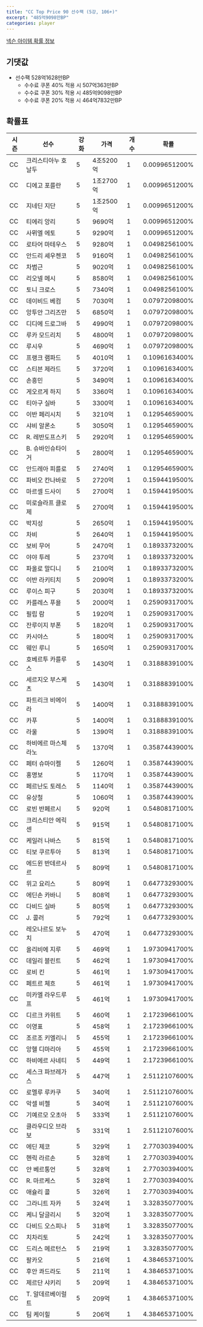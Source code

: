 ```yaml
---
title: "CC Top Price 90 선수팩 (5강, 106+)"
excerpt: "485억9098만BP"
categories: player
---
```

[넥슨 아이템 확률 정보](http://iteminfo.nexon.com/probability/fco?sn=7552)

## 기댓값
- 선수팩 528억1628만BP
  - 수수료 쿠폰 40% 적용 시 507억363만BP
  - 수수료 쿠폰 30% 적용 시 485억9098만BP
  - 수수료 쿠폰 20% 적용 시 464억7832만BP


## 확률표

|시즌|선수|강화|가격|개수|확률|
|---|---|---|---|---|---|
|CC|크리스티아누 호날두|5|4조5200억|1|0.0099651200%|
|CC|디에고 포를란|5|1조2700억|1|0.0099651200%|
|CC|지네딘 지단|5|1조2500억|1|0.0099651200%|
|CC|티에리 앙리|5|9690억|1|0.0099651200%|
|CC|사뮈엘 에토|5|9290억|1|0.0099651200%|
|CC|로타어 마테우스|5|9280억|1|0.0498256100%|
|CC|안드리 셰우첸코|5|9160억|1|0.0498256100%|
|CC|차범근|5|9020억|1|0.0498256100%|
|CC|리오넬 메시|5|8580억|1|0.0498256100%|
|CC|토니 크로스|5|7340억|1|0.0498256100%|
|CC|데이비드 베컴|5|7030억|1|0.0797209800%|
|CC|앙투안 그리즈만|5|6850억|1|0.0797209800%|
|CC|디디에 드로그바|5|4990억|1|0.0797209800%|
|CC|루카 모드리치|5|4800억|1|0.0797209800%|
|CC|루시우|5|4690억|1|0.0797209800%|
|CC|프랭크 램파드|5|4010억|1|0.1096163400%|
|CC|스티븐 제라드|5|3720억|1|0.1096163400%|
|CC|손흥민|5|3490억|1|0.1096163400%|
|CC|게오르게 하지|5|3360억|1|0.1096163400%|
|CC|티아구 실바|5|3300억|1|0.1096163400%|
|CC|이반 페리시치|5|3210억|1|0.1295465900%|
|CC|샤비 알론소|5|3050억|1|0.1295465900%|
|CC|R. 레반도프스키|5|2920억|1|0.1295465900%|
|CC|B. 슈바인슈타이거|5|2800억|1|0.1295465900%|
|CC|안드레아 피를로|5|2740억|1|0.1295465900%|
|CC|파비오 칸나바로|5|2720억|1|0.1594419500%|
|CC|마르셀 드사이|5|2700억|1|0.1594419500%|
|CC|미로슬라프 클로제|5|2700억|1|0.1594419500%|
|CC|박지성|5|2650억|1|0.1594419500%|
|CC|차비|5|2640억|1|0.1594419500%|
|CC|보비 무어|5|2470억|1|0.1893373200%|
|CC|야야 투레|5|2370억|1|0.1893373200%|
|CC|파올로 말디니|5|2100억|1|0.1893373200%|
|CC|이반 라키티치|5|2090억|1|0.1893373200%|
|CC|루이스 피구|5|2030억|1|0.1893373200%|
|CC|카를레스 푸욜|5|2000억|1|0.2590931700%|
|CC|필립 람|5|1920억|1|0.2590931700%|
|CC|잔루이지 부폰|5|1820억|1|0.2590931700%|
|CC|카시야스|5|1800억|1|0.2590931700%|
|CC|웨인 루니|5|1650억|1|0.2590931700%|
|CC|호베르투 카를루스|5|1430억|1|0.3188839100%|
|CC|세르지오 부스케츠|5|1430억|1|0.3188839100%|
|CC|파트리크 비에이라|5|1400억|1|0.3188839100%|
|CC|카푸|5|1400억|1|0.3188839100%|
|CC|라울|5|1390억|1|0.3188839100%|
|CC|하비에르 마스체라노|5|1370억|1|0.3587443900%|
|CC|페터 슈마이켈|5|1260억|1|0.3587443900%|
|CC|홍명보|5|1170억|1|0.3587443900%|
|CC|페르난도 토레스|5|1140억|1|0.3587443900%|
|CC|유상철|5|1060억|1|0.3587443900%|
|CC|로빈 반페르시|5|920억|1|0.5480817100%|
|CC|크리스티안 에릭센|5|915억|1|0.5480817100%|
|CC|케일러 나바스|5|815억|1|0.5480817100%|
|CC|티보 쿠르투아|5|813억|1|0.5480817100%|
|CC|에드윈 반데르사르|5|809억|1|0.5480817100%|
|CC|위고 요리스|5|809억|1|0.6477329300%|
|CC|에딘손 카바니|5|808억|1|0.6477329300%|
|CC|다비드 실바|5|805억|1|0.6477329300%|
|CC|J. 콜러|5|792억|1|0.6477329300%|
|CC|레오나르도 보누치|5|470억|1|0.6477329300%|
|CC|올리비에 지루|5|469억|1|1.9730941700%|
|CC|데일리 블린트|5|462억|1|1.9730941700%|
|CC|로비 킨|5|461억|1|1.9730941700%|
|CC|페트르 체흐|5|461억|1|1.9730941700%|
|CC|미카엘 라우드루프|5|461억|1|1.9730941700%|
|CC|디르크 카위트|5|460억|1|2.1723966100%|
|CC|이영표|5|458억|1|2.1723966100%|
|CC|조르조 키엘리니|5|455억|1|2.1723966100%|
|CC|앙헬 디마리아|5|455억|1|2.1723966100%|
|CC|하비에르 사네티|5|449억|1|2.1723966100%|
|CC|세스크 파브레가스|5|447억|1|2.5112107600%|
|CC|로멜루 루카쿠|5|340억|1|2.5112107600%|
|CC|악셀 비첼|5|340억|1|2.5112107600%|
|CC|기예르모 오초아|5|333억|1|2.5112107600%|
|CC|클라우디오 브라보|5|331억|1|2.5112107600%|
|CC|에딘 제코|5|329억|1|2.7703039400%|
|CC|헨릭 라르손|5|328억|1|2.7703039400%|
|CC|얀 베르통언|5|328억|1|2.7703039400%|
|CC|R. 마르케스|5|328억|1|2.7703039400%|
|CC|애슐리 콜|5|326억|1|2.7703039400%|
|CC|그라니트 자카|5|324억|1|3.3283507700%|
|CC|케니 달글리시|5|320억|1|3.3283507700%|
|CC|다비드 오스피나|5|318억|1|3.3283507700%|
|CC|치차리토|5|242억|1|3.3283507700%|
|CC|드리스 메르턴스|5|219억|1|3.3283507700%|
|CC|팔카오|5|216억|1|4.3846537100%|
|CC|후안 콰드라도|5|211억|1|4.3846537100%|
|CC|제르단 샤키리|5|209억|1|4.3846537100%|
|CC|T. 알데르베이럴트|5|209억|1|4.3846537100%|
|CC|팀 케이힐|5|206억|1|4.3846537100%|
